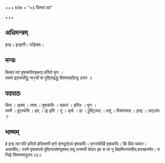 +++
title = "०३ किमयं त्वां"

+++
## अधिमन्त्रम्
इन्द्रः। इन्द्राणी। पङ्क्तिः।

## मन्त्रः
किम॒यं त्वां वृ॒षाक॑पिश्च॒कार॒ हरि॑तो मृ॒गः ।  
यस्मा॑ इर॒स्यसीदु॒ न्व१॒॑र्यो वा॑ पुष्टि॒मद्वसु॒ विश्व॑स्मा॒दिन्द्र॒ उत्त॑रः ॥

## पदपाठः
किम् । अ॒यम् । त्वाम् । वृ॒षाक॑पिः । च॒कार॑ । हरि॑तः । मृ॒गः ।  
यस्मै॑ । इ॒र॒स्यसि॑ । इत् । ऊं॒ इति॑ । नु । अ॒र्यः । वा॒ । पु॒ष्टि॒ऽमत् । वसु॑ । विश्व॑स्मात् । इन्द्रः॑ । उत्ऽत॑रः ॥

## भाष्यम्
हे इन्द्र त्वां पति हरितो हरितवर्णॊ मृगो मृगभूतोऽयं वृषाकपिः। मृगजातिर्हि वृषाकपिः। किं प्रियं चकार। अकार्षीत्। यस्मै वृषाकपये पुष्टिमत्पोषयुक्तम् वसु धनमर्यो वोदार इव स त्वं नु क्षिप्रमिरस्यसीत् प्रयच्छस्येव। य निद्रो विश्वस्मादुत्तरः॥३॥